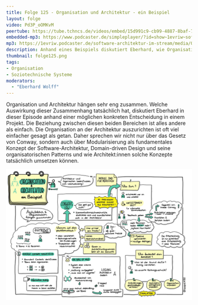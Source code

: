 ```yaml
---
title: Folge 125 - Organisation und Architektur - ein Beispiel 
layout: folge
video: Pd3P_oOMKvM
peertube: https://tube.tchncs.de/videos/embed/15d991c9-cb99-4887-8baf-79e8521d49fa
embedded-mp3: https://www.podcaster.de/simpleplayer/?id=show~1evriw~software-architektur-im-stream~pod-271eaf9d5ee6d5707a2bd48e0c&v=1656699130
mp3: https://1evriw.podcaster.de/software-architektur-im-stream/media/Organisation_und_Architektur_-_ein_Beispiel.mp3
description: Anhand eines Beispiels diskutiert Eberhard, wie Organisation und Architektur zusammenhängen.
thumbnail: folge125.png
tags:
- Organisation
- Soziotechnische Systeme
moderators:
  - "Eberhard Wolff"
---
```


Organisation und Architektur hängen sehr eng zusammen. Welche
Auswirkung dieser Zusammenhang tatsächlich hat, diskutiert Eberhard in
dieser Episode anhand einer möglichen konkreten Entscheidung in einem
Projekt. Die Beziehung zwischen diesen beiden Bereichen ist alles
andere als einfach. Die Organisation an der Architektur auszurichten
ist oft viel einfacher gesagt als getan. Daher sprechen wir nicht nur
über das Gesetz von Conway, sondern auch über Modularisierung als
fundamentales Konzept der Software-Architektur, Domain-driven Design
und seine organisatorischen Patterns und wie Architekt:innen solche
Konzepte tatsächlich umsetzen können.

![Sketchnotes](/sketchnotes/folge125.jpg)


